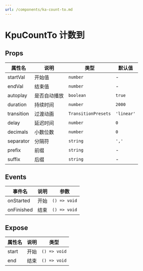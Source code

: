 ```yaml
---
url: /components/ka-count-to.md
---
```

# KpuCountTo 计数到

## Props

| 属性名     | 说明         | 类型                | 默认值     |
| ---------- | ------------ | ------------------- | ---------- |
| startVal   | 开始值       | `number`            | -          |
| endVal     | 结束值       | `number`            | -          |
| autoplay   | 是否自动播放 | `boolean`           | `true`     |
| duration   | 持续时间     | `number`            | `2000`     |
| transition | 过渡动画     | `TransitionPresets` | `'linear'` |
| delay      | 延迟时间     | `number`            | `0`        |
| decimals   | 小数位数     | `number`            | `0`        |
| separator  | 分隔符       | `string`            | `','`      |
| prefix     | 前缀         | `string`            | -          |
| suffix     | 后缀         | `string`            | -          |

## Events

| 事件名     | 说明 | 参数         |
| ---------- | ---- | ------------ |
| onStarted  | 开始 | `() => void` |
| onFinished | 结束 | `() => void` |

## Expose

| 属性名 | 说明 | 类型         |
| ------ | ---- | ------------ |
| start  | 开始 | `() => void` |
| end    | 结束 | `() => void` |
